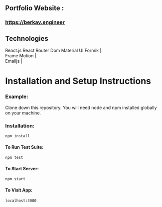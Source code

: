 ## Portfolio Website :
### https://berkay.engineer

Technologies 
------------ 
React.js 
React Router Dom 
Material UI 
Formik |        
Frame Motion |       
Emailjs | 
       

#  Installation and Setup Instructions
### Example:
Clone down this repository. You will need node and npm installed globally on your machine.

### Installation:

```npm install```

#### To Run Test Suite:

```npm test```

#### To Start Server:

```npm start```

#### To Visit App:

```localhost:3000```
